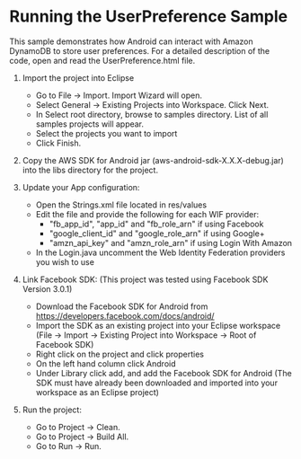 Running the UserPreference Sample
============================================
This sample demonstrates how Android can interact with Amazon DynamoDB to store user preferences. For a detailed description of the code, open and read the UserPreference.html file.

1. Import the project into Eclipse 
   * Go to File -> Import.  Import Wizard will open.
   * Select General -> Existing Projects into Workspace.  Click Next.
   * In Select root directory, browse to samples directory.  List of all samples projects will appear.
   * Select the projects you want to import
   * Click Finish.

2. Copy the AWS SDK for Android jar (aws-android-sdk-X.X.X-debug.jar) into the libs directory for the project. 

2. Update your App configuration:
   * Open the Strings.xml file located in res/values
   * Edit the file and provide the following for each WIF provider:
     + "fb_app_id", "app_id" and "fb_role_arn" if using Facebook
     + "google_client_id" and "google_role_arn" if using Google+
     + "amzn_api_key" and "amzn_role_arn" if using Login With Amazon   
   * In the Login.java uncomment the Web Identity Federation providers you wish to use 
     
3. Link Facebook SDK: (This project was tested using Facebook SDK Version 3.0.1)
	* Download the Facebook SDK for Android from https://developers.facebook.com/docs/android/
	* Import the SDK as an existing project into your Eclipse workspace (File -> Import -> Existing Project into Workspace -> Root of Facebook SDK)
	* Right click on the project and click properties
	* On the left hand column click Android
	* Under Library click add, and add the Facebook SDK for Android 
	(The SDK must have already been downloaded and imported into your workspace as an Eclipse project)

4. Run the project:
   * Go to Project ->  Clean.
   * Go to Project ->  Build All.
   * Go to Run -> Run.
